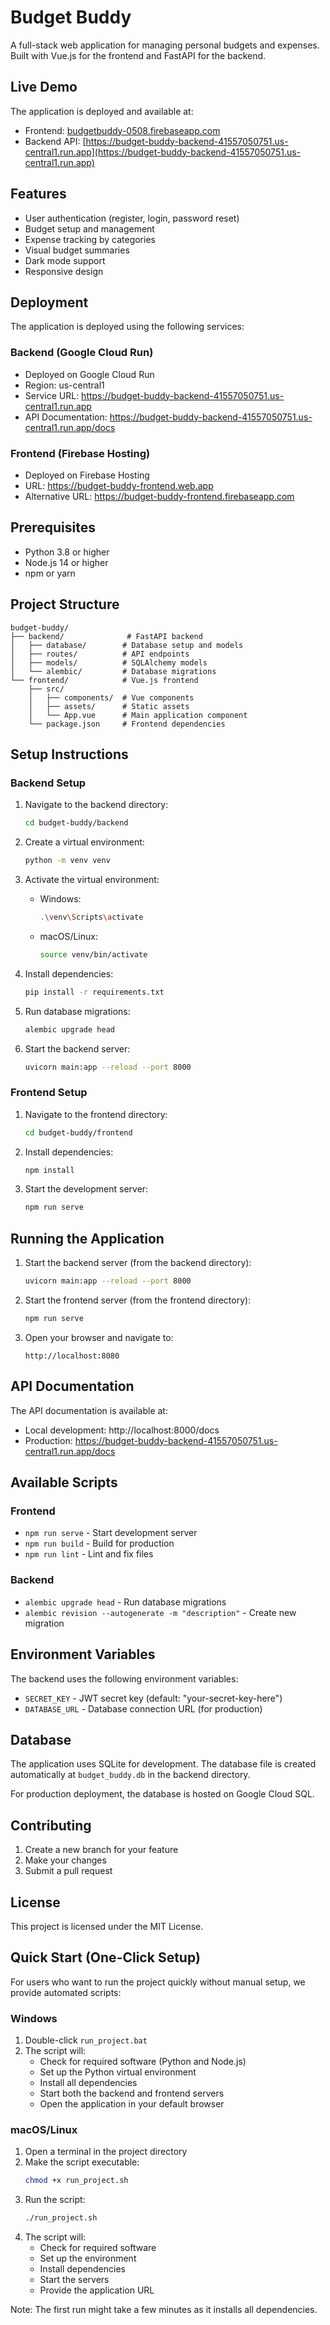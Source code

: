 # Budget Buddy

A full-stack web application for managing personal budgets and expenses. Built with Vue.js for the frontend and FastAPI for the backend.

## Live Demo

The application is deployed and available at:

- Frontend: [budgetbuddy-0508.firebaseapp.com](budgetbuddy-0508.firebaseapp.com)
- Backend API: [https://budget-buddy-backend-41557050751.us-central1.run.app](https://budget-buddy-backend-41557050751.us-central1.run.app)

## Features

- User authentication (register, login, password reset)
- Budget setup and management
- Expense tracking by categories
- Visual budget summaries
- Dark mode support
- Responsive design

## Deployment

The application is deployed using the following services:

### Backend (Google Cloud Run)

- Deployed on Google Cloud Run
- Region: us-central1
- Service URL: https://budget-buddy-backend-41557050751.us-central1.run.app
- API Documentation: https://budget-buddy-backend-41557050751.us-central1.run.app/docs

### Frontend (Firebase Hosting)

- Deployed on Firebase Hosting
- URL: https://budget-buddy-frontend.web.app
- Alternative URL: https://budget-buddy-frontend.firebaseapp.com

## Prerequisites

- Python 3.8 or higher
- Node.js 14 or higher
- npm or yarn

## Project Structure

```
budget-buddy/
├── backend/              # FastAPI backend
│   ├── database/        # Database setup and models
│   ├── routes/          # API endpoints
│   ├── models/          # SQLAlchemy models
│   └── alembic/         # Database migrations
└── frontend/            # Vue.js frontend
    ├── src/
    │   ├── components/  # Vue components
    │   ├── assets/      # Static assets
    │   └── App.vue      # Main application component
    └── package.json     # Frontend dependencies
```

## Setup Instructions

### Backend Setup

1. Navigate to the backend directory:

   ```bash
   cd budget-buddy/backend
   ```

2. Create a virtual environment:

   ```bash
   python -m venv venv
   ```

3. Activate the virtual environment:

   - Windows:
     ```bash
     .\venv\Scripts\activate
     ```
   - macOS/Linux:
     ```bash
     source venv/bin/activate
     ```

4. Install dependencies:

   ```bash
   pip install -r requirements.txt
   ```

5. Run database migrations:

   ```bash
   alembic upgrade head
   ```

6. Start the backend server:
   ```bash
   uvicorn main:app --reload --port 8000
   ```

### Frontend Setup

1. Navigate to the frontend directory:

   ```bash
   cd budget-buddy/frontend
   ```

2. Install dependencies:

   ```bash
   npm install
   ```

3. Start the development server:
   ```bash
   npm run serve
   ```

## Running the Application

1. Start the backend server (from the backend directory):

   ```bash
   uvicorn main:app --reload --port 8000
   ```

2. Start the frontend server (from the frontend directory):

   ```bash
   npm run serve
   ```

3. Open your browser and navigate to:
   ```
   http://localhost:8080
   ```

## API Documentation

The API documentation is available at:

- Local development: http://localhost:8000/docs
- Production: https://budget-buddy-backend-41557050751.us-central1.run.app/docs

## Available Scripts

### Frontend

- `npm run serve` - Start development server
- `npm run build` - Build for production
- `npm run lint` - Lint and fix files

### Backend

- `alembic upgrade head` - Run database migrations
- `alembic revision --autogenerate -m "description"` - Create new migration

## Environment Variables

The backend uses the following environment variables:

- `SECRET_KEY` - JWT secret key (default: "your-secret-key-here")
- `DATABASE_URL` - Database connection URL (for production)

## Database

The application uses SQLite for development. The database file is created automatically at `budget_buddy.db` in the backend directory.

For production deployment, the database is hosted on Google Cloud SQL.

## Contributing

1. Create a new branch for your feature
2. Make your changes
3. Submit a pull request

## License

This project is licensed under the MIT License.

## Quick Start (One-Click Setup)

For users who want to run the project quickly without manual setup, we provide automated scripts:

### Windows

1. Double-click `run_project.bat`
2. The script will:
   - Check for required software (Python and Node.js)
   - Set up the Python virtual environment
   - Install all dependencies
   - Start both the backend and frontend servers
   - Open the application in your default browser

### macOS/Linux

1. Open a terminal in the project directory
2. Make the script executable:
   ```bash
   chmod +x run_project.sh
   ```
3. Run the script:
   ```bash
   ./run_project.sh
   ```
4. The script will:
   - Check for required software
   - Set up the environment
   - Install dependencies
   - Start the servers
   - Provide the application URL

Note: The first run might take a few minutes as it installs all dependencies.
